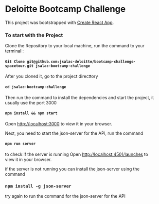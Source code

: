 # Deloitte Bootcamp Challenge

This project was bootstrapped with [Create React App](https://github.com/facebook/create-react-app).

### To start with the Project

Clone the Repository to your local machine, run the command to your terminal :
#### `Git Clone git@github.com:jsalac-deloitte/bootcamp-challenge-spacetour.git jsalac-bootcamp-challenge`

After you cloned it, go to the project directtory
#### `cd jsalac-bootcamp-challenge`

Then run the command to install the dependencies and start the project, it usually use the port 3000
#### `npm install && npm start`

Open [http://localhost:3000](http://localhost:3000) to view it in your browser.

Next, you need to start the json-server for the API, run the command 

#### `npm run server`

to check if the server is running Open [http://localhost:4501/launches](http://localhost:4501/launches) to view it in your browser.

if the server is not running you can install the json-server using the command
### `npm install -g json-server`

try again to run the command for the json-server for the API


